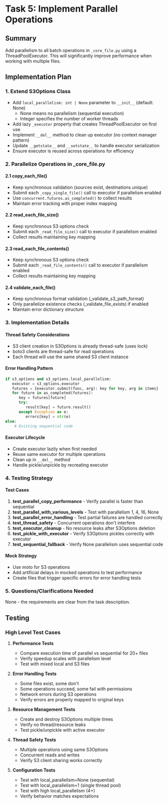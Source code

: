 # Task 5: Implement Parallel Operations

## Summary
Add parallelism to all batch operations in `_core_file.py` using a ThreadPoolExecutor. This will significantly improve performance when working with multiple files.

## Implementation Plan

### 1. Extend S3Options Class
- Add `local_parallelism: int | None` parameter to `__init__` (default: None)
  - None means no parallelism (sequential execution)
  - Integer specifies the number of worker threads
- Add lazy `_executor` property that creates ThreadPoolExecutor on first use
- Implement `__del__` method to clean up executor (no context manager pattern)
- Update `__getstate__` and `__setstate__` to handle executor serialization
- Ensure executor is reused across operations for efficiency

### 2. Parallelize Operations in _core_file.py

#### 2.1 copy_each_file()
- Keep synchronous validation (sources exist, destinations unique)
- Submit each `_copy_single_file()` call to executor if parallelism enabled
- Use `concurrent.futures.as_completed()` to collect results
- Maintain error tracking with proper index mapping

#### 2.2 read_each_file_size()
- Keep synchronous S3 options check
- Submit each `_read_file_size()` call to executor if parallelism enabled
- Collect results maintaining key mapping

#### 2.3 read_each_file_contents()
- Keep synchronous S3 options check
- Submit each `_read_file_contents()` call to executor if parallelism enabled
- Collect results maintaining key mapping

#### 2.4 validate_each_file()
- Keep synchronous format validation (_validate_s3_path_format)
- Only parallelize existence checks (_validate_file_exists) if enabled
- Maintain error dictionary structure

### 3. Implementation Details

#### Thread Safety Considerations
- S3 client creation in S3Options is already thread-safe (uses lock)
- boto3 clients are thread-safe for read operations
- Each thread will use the same shared S3 client instance

#### Error Handling Pattern
```python
if s3_options and s3_options.local_parallelism:
   executor = s3_options.executor
   futures = {executor.submit(func, arg): key for key, arg in items}
   for future in as_completed(futures):
      key = futures[future]
      try:
         result[key] = future.result()
      except Exception as e:
         errors[key] = str(e)
else:
    # Existing sequential code
```

#### Executor Lifecycle
- Create executor lazily when first needed
- Reuse same executor for multiple operations
- Clean up in `__del__` method
- Handle pickle/unpickle by recreating executor

### 4. Testing Strategy

#### Test Cases
1. **test_parallel_copy_performance** - Verify parallel is faster than sequential
2. **test_parallel_with_various_levels** - Test with parallelism 1, 4, 16, None
3. **test_parallel_error_handling** - Test partial failures are handled correctly
4. **test_thread_safety** - Concurrent operations don't interfere
5. **test_executor_cleanup** - No resource leaks after S3Options deletion
6. **test_pickle_with_executor** - Verify S3Options pickles correctly with executor
7. **test_sequential_fallback** - Verify None parallelism uses sequential code

#### Mock Strategy
- Use moto for S3 operations
- Add artificial delays in mocked operations to test performance
- Create files that trigger specific errors for error handling tests

### 5. Questions/Clarifications Needed
None - the requirements are clear from the task description.

## Testing

### High Level Test Cases
1. **Performance Tests**
   - Compare execution time of parallel vs sequential for 20+ files
   - Verify speedup scales with parallelism level
   - Test with mixed local and S3 files

2. **Error Handling Tests**
   - Some files exist, some don't
   - Some operations succeed, some fail with permissions
   - Network errors during S3 operations
   - Verify errors are properly mapped to original keys

3. **Resource Management Tests**
   - Create and destroy S3Options multiple times
   - Verify no thread/resource leaks
   - Test pickle/unpickle with active executor

4. **Thread Safety Tests**
   - Multiple operations using same S3Options
   - Concurrent reads and writes
   - Verify S3 client sharing works correctly

5. **Configuration Tests**
   - Test with local_parallelism=None (sequential)
   - Test with local_parallelism=1 (single thread pool)
   - Test with high local_parallelism (4+)
   - Verify behavior matches expectations
